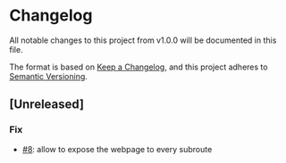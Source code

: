 # Changelog
All notable changes to this project from v1.0.0 will be documented in this file.

The format is based on [Keep a Changelog](https://keepachangelog.com/en/1.0.0/),
and this project adheres to [Semantic Versioning](https://semver.org/spec/v2.0.0.html).

## [Unreleased]

### Fix

- [#8](https://github.com/mia-platform/ai-rag-template-chat/pull/8): allow to expose the webpage to every subroute
